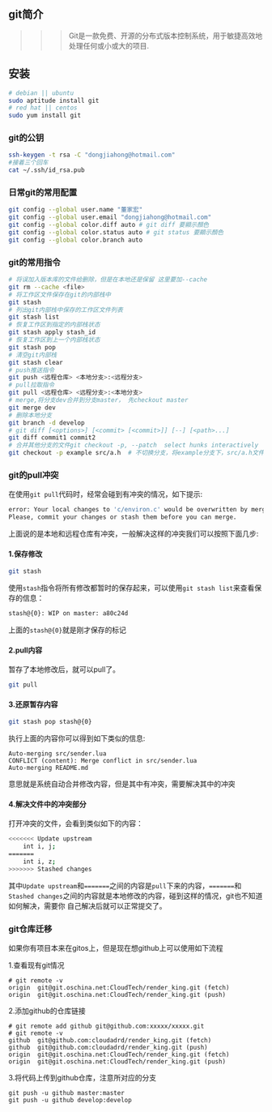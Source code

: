 ## git简介

>>> Git是一款免费、开源的分布式版本控制系统，用于敏捷高效地处理任何或小或大的项目.

## 安装

```sh
# debian || ubuntu
sudo aptitude install git
# red hat || centos
sudo yum install git
```

### git的公钥

```sh
ssh-keygen -t rsa -C "dongjiahong@hotmail.com"
#接着三个回车
cat ~/.ssh/id_rsa.pub
```

### 日常git的常用配置

```sh
git config --global user.name "董家宏"
git config --global user.email "dongjiahong@hotmail.com"
git config --global color.diff auto # git diff 要顯示顏色
git config --global color.status auto # git status 要顯示顏色
git config --global color.branch auto
```

### git的常用指令
```sh
# 将误加入版本库的文件给删除，但是在本地还是保留 这里要加--cache
git rm --cache <file>
# 将工作区文件保存在git的内部栈中
git stash
# 列出git内部栈中保存的工作区文件列表
git stash list
# 恢复工作区到指定的内部栈状态
git stash apply stash_id
# 恢复工作区到上一个内部栈状态
git stash pop
# 清空git内部栈
git stash clear
# push推送指令 
git push <远程仓库> <本地分支>:<远程分支>
# pull拉取指令
git pull <远程仓库> <远程分支>:<本地分支>
# merge,将分支dev合并到分支master， 先checkout master
git merge dev
# 删除本地分支
git branch -d develop
# git diff [<options>] [<commit> [<commit>]] [--] [<path>...]
git diff commit1 commit2
# 合并其他分支的文件git checkout -p, --patch  select hunks interactively
git checkout -p example src/a.h  # 不切换分支，将example分支下，src/a.h文件合并到本分支
```

### git的pull冲突
在使用`git pull`代码时，经常会碰到有冲突的情况，如下提示:

```sh
error: Your local changes to 'c/environ.c' would be overwritten by merge.  Aborting.
Please, commit your changes or stash them before you can merge.
```
上面说的是本地和远程仓库有冲突，一般解决这样的冲突我们可以按照下面几步:
#### 1.保存修改

```sh
git stash 
```

使用`stash`指令将所有修改都暂时的保存起来，可以使用`git stash list`来查看保存的信息：

```sh
stash@{0}: WIP on master: a80c24d
```

上面的`stash@{0}`就是刚才保存的标记

#### 2.pull内容
暂存了本地修改后，就可以pull了。

```sh
git pull
```

#### 3.还原暂存内容

```sh
git stash pop stash@{0}
```
执行上面的内容你可以得到如下类似的信息:

```
Auto-merging src/sender.lua
CONFLICT (content): Merge conflict in src/sender.lua
Auto-merging README.md
```
意思就是系统自动合并修改内容，但是其中有冲突，需要解决其中的冲突

#### 4.解决文件中的冲突部分
打开冲突的文件，会看到类似如下的内容：

```sh
<<<<<<< Update upstream
	int i, j;
======= 
	int i, z;
>>>>>>> Stashed changes
```

其中`Update upstream`和`=======`之间的内容是`pull`下来的内容，`=======`和`Stashed
changes`之间的内容就是本地修改的内容，碰到这样的情况，git也不知道如何解决，需要你
自己解决后就可以正常提交了。

### git仓库迁移
如果你有项目本来在gitos上，但是现在想github上可以使用如下流程

1.查看现有git情况
```
# git remote -v
origin	git@git.oschina.net:CloudTech/render_king.git (fetch)
origin	git@git.oschina.net:CloudTech/render_king.git (push)
```

2.添加github的仓库链接
```
# git remote add github git@github.com:xxxxx/xxxxx.git
# git remote -v 
github	git@github.com:cloudadrd/render_king.git (fetch)
github	git@github.com:cloudadrd/render_king.git (push)
origin	git@git.oschina.net:CloudTech/render_king.git (fetch)
origin	git@git.oschina.net:CloudTech/render_king.git (push)
```

3.将代码上传到github仓库，注意所对应的分支
```
git push -u github master:master
git push -u github develop:develop
```
